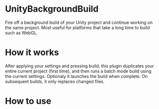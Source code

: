 # UnityBackgroundBuild
Fire off a background build of your Unity project and continue working on the same project. Most useful for platforms that take a long time to build such as WebGL.

# How it works
After applying your settings and pressing build, this plugin duplicates your entire current project (first time), and then runs a batch mode build using the current settings.  Optionaly it launches the build when complete.  On subsequent builds, it only replaces changed files.

# How to use

